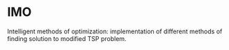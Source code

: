 # IMO
Intelligent methods of optimization:
implementation of different methods of finding solution to modified TSP problem.
